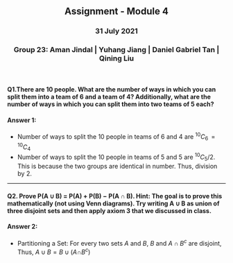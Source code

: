 <h2><p align=center> Assignment - Module 4 </p></h2>
<h3><p align=center> 31 July 2021 </p></h3>
<h3><p align=center> Group 23: Aman Jindal | Yuhang Jiang | Daniel Gabriel Tan | Qining Liu </p></h3>

<br>

#### Q1.There are 10 people. What are the number of ways in which you can split them into a team of 6 and a team of 4? Additionally, what are the number of ways in which you can split them into two teams of 5 each?

#### Answer 1:

-   Number of ways to split the 10 people in teams of 6 and 4 are
    <sup>10</sup>*C*<sub>6</sub>  =  <sup>10</sup>*C*<sub>4</sub>
-   Number of ways to split the 10 people in teams of 5 and 5 are
    <sup>10</sup>*C*<sub>5</sub>/2. This is because the two groups are
    identical in number. Thus, division by 2.

<hr style="height:1.5px;color:black;background-color:black">

#### Q2. Prove P(A ∪ B) = P(A) + P(B) − P(A ∩ B). Hint: The goal is to prove this mathematically (not using Venn diagrams). Try writing A ∪ B as union of three disjoint sets and then apply axiom 3 that we discussed in class.

#### Answer 2:

-   Partitioning a Set: For every two sets *A* and *B*, *B* and
    *A* ∩ *B*<sup>*c*</sup> are disjoint, Thus,
    *A* ∪ *B* = *B* ∪ (*A*∩*B*<sup>*c*</sup>)
